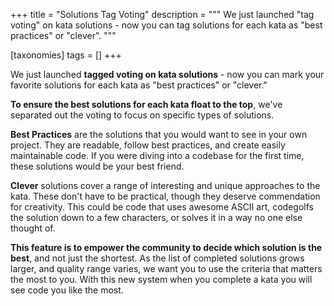 +++
title = "Solutions Tag Voting"
description = """
We just launched "tag voting" on kata solutions - now you can tag solutions for each kata as "best practices" or "clever".
"""

[taxonomies]
tags = []
+++

We just launched **tagged voting on kata solutions** - now you can mark your favorite solutions for each kata as "best practices" or "clever."

**To ensure the best solutions for each kata float to the top**, we've separated out the voting to focus on specific types of solutions. 

**Best Practices** are the solutions that you would want to see in your own project. They are readable, follow best practices, and create easily maintainable code. If you were diving into a codebase for the first time, these solutions would be your best friend.

**Clever** solutions cover a range of interesting and unique approaches to the kata. These don't have to be practical, though they deserve commendation for creativity. This could be code that uses awesome ASCII art, codegolfs the solution down to a few characters, or solves it in a way no one else thought of.

**This feature is to empower the community to decide which solution is the best**, and not just the shortest. As the list of completed solutions grows larger, and quality range varies, we want you to use the criteria that matters the most to you. With this new system when you complete a kata you will see code you like the most.
